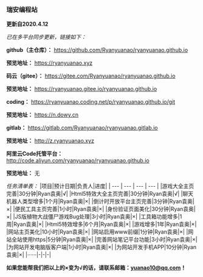 ### 瑞安编程站
 **更新自2020.4.12** 

 _已在多平台同步更新，链接如下：_ 

 **github（主仓库）：** https://github.com/Ryanyuanao/ryanyuanao.github.io

 **预览地址：** https://ryanyuanao.xyz

 **码云（gitee）：** https://gitee.com/Ryanyuanao/ryanyuanao.github.io

 **预览地址：** https://ryanyuanao.gitee.io/ryanyuanao.github.io

 **coding：** https://ryanyuanao.coding.net/p/ryanyuanao.github.io/git

 **预览地址：** https://n.dowy.cn

 **gitlab：** https://gitlab.com/Ryanyuanao/ryanyuanao.gitlab.io

 **预览地址：** http://z.ryanyuanao.xyz

 **阿里云Code托管平台：** http://code.aliyun.com/ryanyuanao/ryanyuanao.github.io

 **预览地址：** 无

  _任务清单表：_
|项目|预计日期|负责人|进度|
| --- | --- | --- | --- |
|游戏大全主页完善|30分钟|Ryan袁奥|√|
|Html5特效大全主页完善|30分钟|Ryan袁奥|√|
|聊天机器人类型增多|1个月|Ryan袁奥|×|
|倒计时开放平台主页完善|3分钟|Ryan袁奥|×|
|便民工具主页完善|1小时|Ryan袁奥|×|
|身份验证页面美化|30分钟|Ryan袁奥|×|
|JS版植物大战僵尸游戏Bug处理|3小时|Ryan袁奥|×|
|工具箱功能增多|1周|Ryan袁奥|×|
|Html5特效增多|6个月|Ryan袁奥|×|
|游戏增多|1年|Ryan袁奥|×|
|网站主页美化|10小时|Ryan袁奥|×|
|网站启用www前缀|1分钟|Ryan袁奥|×|
|网站全站使用https|5分钟|Ryan袁奥|×|
|完善网站笔记平台功能|3小时|Ryan袁奥|×|
|为网站开发电脑版客户端|1小时|Ryan袁奥|×|
|为网站开发手机APP|10分钟|Ryan袁奥|×|
|······|-|-|-|

**如果您能帮我们把以上的×变为√的话，请联系邮箱：yuanao10@qq.com！** 
